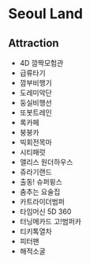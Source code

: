 # Seoul Land
## Attraction
* 4D 깜짝모험관
* 급류타기
* 깜부비행기
* 도레미악단
* 둥실비행선
* 또봇트레인
* 록카페
* 붕붕카
* 빅회전목마
* 시티패럿
* 앨리스 원더하우스
* 쥬라기랜드
* 출동! 슈퍼윙스
* 춤추는 요술집
* 카트라이더범퍼
* 타임머신 5D 360
* 터닝메카드 고!범퍼카
* 티키톡열차
* 피터팬
* 해적소굴
